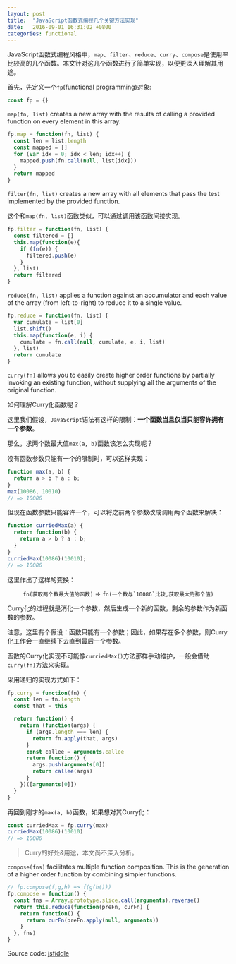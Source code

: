 ```yaml
---
layout: post
title:  "JavaScript函数式编程几个关键方法实现"
date:   2016-09-01 16:31:02 +0800
categories: functional
---
```



JavaScript函数式编程风格中，`map`、`filter`、`reduce`、`curry`、`compose`是使用率比较高的几个函数。本文针对这几个函数进行了简单实现，以便更深入理解其用途。

首先，先定义一个`fp`(functional programming)对象:

```js
const fp = {}
```

`map(fn, list)` creates a new array with the results of calling a provided function on every element in this array.

```js
fp.map = function(fn, list) {
  const len = list.length
  const mapped = []
  for (var idx = 0; idx < len; idx++) {
    mapped.push(fn.call(null, list[idx]))
  }
  return mapped
}
```

`filter(fn, list)` creates a new array with all elements that pass the test implemented by the provided function.

这个和`map(fn, list)`函数类似，可以通过调用该函数间接实现。


```js
fp.filter = function(fn, list) {
  const filtered = []
  this.map(function(e){
    if (fn(e)) {
      filtered.push(e)
    }
  }, list)
  return filtered
}
```

`reduce(fn, list)` applies a function against an accumulator and each value of the array (from left-to-right) to reduce it to a single value.


```js
fp.reduce = function(fn, list) {
  var cumulate = list[0]
  list.shift()
  this.map(function(e, i) {
    cumulate = fn.call(null, cumulate, e, i, list)
  }, list)
  return cumulate
}
```

`curry(fn)` allows you to easily create higher order functions by partially invoking an existing function, without supplying all the arguments of the original function.

如何理解Curry化函数呢？

这里我们假设，`JavaScript`语法有这样的限制：**一个函数当且仅当只能容许拥有一个参数**。

那么，求两个数最大值`max(a, b)`函数该怎么实现呢？

没有函数参数只能有一个的限制时，可以这样实现：

```js
function max(a, b) {
  return a > b ? a : b;
}
max(10086, 10010)
// => 10086
```

但现在函数参数只能容许一个，可以将之前两个参数改成调用两个函数来解决：

```js
function curriedMax(a) {
  return function(b) {
    return a > b ? a : b;
  }
}
curriedMax(10086)(10010);
// => 10086
```

这里作出了这样的变换：
<p>
<center><code>fn(获取两个数最大值的函数)</code> => <code>fn(一个数与`10086`比较,获取最大的那个值)</code></center>
</p>

Curry化的过程就是消化一个参数，然后生成一个新的函数，剩余的参数作为新函数的参数。

注意，这里有个假设：函数只能有一个参数；因此，如果存在多个参数，则Curry化工作会一直继续下去直到最后一个参数。

函数的Curry化实现不可能像`curriedMax()`方法那样手动维护，一般会借助`curry(fn)`方法来实现。

采用递归的实现方式如下：

```js
fp.curry = function(fn) {
  const len = fn.length
  const that = this

  return function() {
    return (function(args) {
      if (args.length === len) {
        return fn.apply(that, args)
      }
      const callee = arguments.callee
      return function() {
        args.push(arguments[0])
        return callee(args)
      }
    })([arguments[0]])
  }
}
```

再回到刚才的`max(a, b)`函数，如果想对其Curry化：

```js
const curriedMax = fp.curry(max)
curriedMax(10086)(10010)
// => 10086
```
> Curry的好处&用途，本文尚不深入分析。

`compose(fns)` facilitates multiple function composition. This is the generation of a higher order function by combining simpler functions.



```js
// fp.compose(f,g,h) => f(g(h()))
fp.compose = function() {
  const fns = Array.prototype.slice.call(arguments).reverse()
  return this.reduce(function(preFn, curFn) {
    return function() {
      return curFn(preFn.apply(null, arguments))
    }
  }, fns)
}
```

Source code: [jsfiddle](https://jsfiddle.net/juyipeng/x1bnpdvj/5/)

